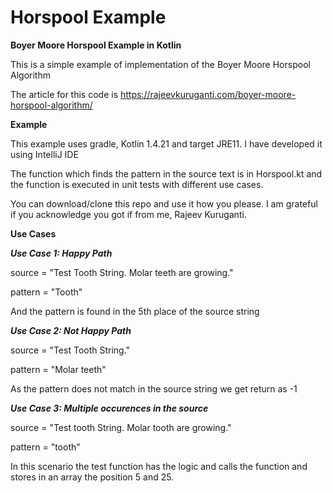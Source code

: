 # Horspool Example

**Boyer Moore Horspool Example in Kotlin**

This is a simple example of implementation of the Boyer Moore Horspool Algorithm

The article for this code is https://rajeevkuruganti.com/boyer-moore-horspool-algorithm/

**Example**

This example uses gradle, Kotlin 1.4.21 and target JRE11. I have developed it using IntelliJ IDE

The function which finds the pattern in the source text is in Horspool.kt and the function is executed in unit tests with different use cases. 

You can download/clone this repo and use it how you please. I am grateful if you acknowledge you got if from me, Rajeev Kuruganti.


**Use Cases**

***Use Case 1: Happy Path***

  source = "Test Tooth String. Molar teeth are growing."

  pattern = "Tooth"

And the pattern is found in the 5th place of the source string

***Use Case 2: Not Happy Path***

  source = "Test Tooth String."

  pattern = "Molar teeth"

As the pattern does not match in the source string we get return as -1

***Use Case 3: Multiple occurences in the source***

  source = "Test tooth String. Molar tooth are growing."

  pattern = "tooth"

 In this scenario the test function has the logic and calls the function and stores in an array the position 5 and 25. 
